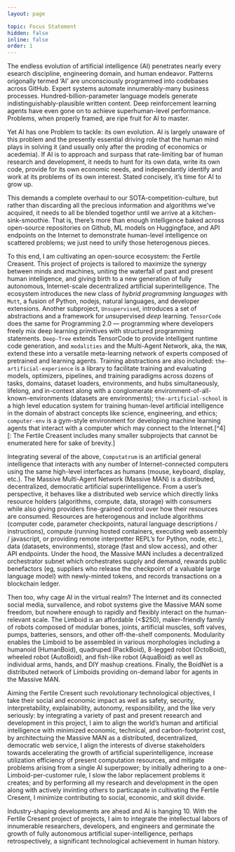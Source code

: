 ```yaml
---
layout: page

topic: Focus Statement
hidden: false
inline: false
order: 1
---
```


The endless evolution of artificial intelligence (AI) penetrates nearly every esearch discipline, engineering domain, and human endeavor. Patterns origonally termed ‘AI' are unconsciously programmed into codebases across GitHub. Expert systems automate innumerably-many business processes. Hundred-billion-parameter language models generate indistinguishably-plausible written content. Deep reinforcement learning agents have even gone on to achieve superhuman-level performance. Problems, when properly framed, are ripe fruit for AI to master.

Yet AI has one Problem to tackle: its own evolution. AI is largely unaware of this problem and the presently essential driving role that the human mind plays in solving it (and usually only after the proding of economics or acedemia). If AI is to approach and surpass that rate-limiting bar of human research and development, it needs to hunt for its own data, write its own code, provide for its own economic needs, and independantly identify and work at its problems of its own interest. Stated concisely, it’s time for AI to grow up.

This demands a complete overhaul to our SOTA-competition-culture, but rather than discarding all the precious information and algorithms we’ve acquired, it needs to all be blended togethor until we arrive at a kitchen-sink-smoothie. That is, there’s more than enough intelligence baked across open-source repositories on Github, ML models on Huggingface, and API endpoints on the Internet to demonstrate human-level intelligence on scattered problems; we just need to unify those heterogenous pieces.

To this end, I am cultivating an open-source ecosystem: the Fertile Creasent. This project of projects is tailored to maximize the synergy between minds and machines, uniting the waterfall of past and present human intelligence, and giving birth to a new generation of fully autonomous, Internet-scale decentralized artificial superintelligence. The ecosystem introduces the new class of *hybrid programming languages* with `Mutt`, a fusion of Python, nodejs, natural languages, and developer extensions. Another subproject, `Unsupervised`, introduces a set of abstractions and a framework for *un*supervised *deep* learning. `TensorCode` does the same for Programming 2.0 — programming where developers freely mix deep learning primitives with structured programming statements. `Deep-Tree` extends TensorCode to provide intelligent runtime code generation, and `modalities` and the Multi-Agent Network, aka, the `MAN`, extend these into a versatile meta-learning network of experts composed of pretrained and learning agents. Training abstractions are also included: `the-artificial-experience` is a library to facilitate training and evaluating models, optimizers, pipelines, and training paradigms across dozens of tasks, domains, dataset loaders, environments, and hubs simultaneously, lifelong, and in-context along with a conglomerate environment-of-all-known-environments (datasets are environments); `the-artificial-school` is a high level education system for training human-level artificial intelligence in the domain of abstract concepts like science, engineering, and ethics; `computer-env` is a gym-style environment for developing machine learning agents that interact with a computer which may connect to the Internet.[^4][: The Fertile Creasent includes many smaller subprojects that cannot be enumerated here for sake of brevity.]

Integrating several of the above, `Computatrum` is an artificial general intelligence that interacts with any number of Internet-connected computers using the same high-level interfaces as humans (mouse, keyboard, display, etc.). The Massive Multi-Agent Network (Massive MAN) is a distributed, decentralized, democratic artificial superintelligence. From a user’s perspective, it behaves like a distributed web service which directly links resource holders (algorithms, compute, data, storage) with consumers while also giving providers fine-grained control over how their resources are consumed. Resources are heterogenous and include algorithms (computer code, parameter checkpoints, natural language descriptions / instructions), compute (running hosted containers, executing web assembly / javascript, or providing remote interpretter REPL’s for Python, node, etc.), data (datasets, environments), storage (fast and slow access), and other API endpoints. Under the hood, the Massive MAN includes a decentralized orchestrator subnet which orchestrates supply and demand, rewards public benefactors (eg, suppliers who release the checkpoint of a valuable large language model) with newly-minted tokens, and records transactions on a blockchain ledger.

Then too, why cage AI in the virtual realm? The Internet and its connected social media, survailence, and robot systems give the Massive MAN some freedom, but nowhere enough to rapidly and flexibly interact on the human-relevant scale. The Limboid is an affordable (<$250), maker-friendly family of robots composed of modular bones, joints, artificial muscles, soft valves, pumps, batteries, sensors, and other off-the-shelf components. Modularity enables the Limboid to be assembled in various morphologies including a humanoid (HumanBoid), quadruped (PackBoid), 8-legged robot (OctoBoid), wheeled robot (AutoBoid), and fish-like robot (AquaBoid) as well as individual arms, hands, and DIY mashup creations. Finally, the BoidNet is a distributed network of Limboids providing on-demand labor for agents in the Massive MAN.

Aiming the Fertile Cresent such revolutionary technological objectives, I take their social and economic impact as well as safety, security, interpretability, explainability, autonomy, responsibility, and the like very seriously: by integrating a variety of past and present research and development in this project, I aim to align the world’s human and artificial intelligence with minimized economic, technical, and carbon-footprint cost, by architectuing the Massive MAN as a distributed, decentralized, democratic web service, I align the interests of diverse stakeholders towards accelerating the growth of artificial superintelligence, increase utilization efficiency of present computation resources, and mitigate problems arising from a single AI superpower; by initially adhering to a one-Limboid-per-customer rule, I slow the labor replacement problems it creates; and by performing all my research and development in the open along with actively invinting others to particapate in cultivating the Fertile Cresent, I minimize contributing to social, economic, and skill divide.

Industry-shaping developments are ahead and AI is hanging 10. With the Fertile Cresent project of projects, I aim to integrate the intellectual labors of innumerable researchers, developers, and engineers and germinate the growth of fully autonomous artificial super-intelligence, perhaps retrospectively, a significant technological achievement in human history.